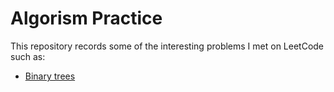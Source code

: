 # Algorism Practice
This repository records some of the interesting problems I met on LeetCode
such as:
- [Binary trees](https://github.com/HaozheTian/Algorism_Practice/tree/main/BinaryTree)
